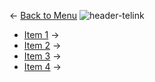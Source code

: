 ← [Back to Menu](https://telinkgithub.github.io/Telink/ "Menu")
![header-telink](https://i.imgur.com/5kRG6CF.jpg)

- [Item 1](https://telinkgithub.github.io/item-1/ "ESL") →
- [Item 2](https://telinkgithub.github.io/item-1/ "Mesh") →
- [Item 3](https://telinkgithub.github.io/item-1/ "Mouse") →
- [Item 4](https://telinkgithub.github.io/item-1/ "PC") →
